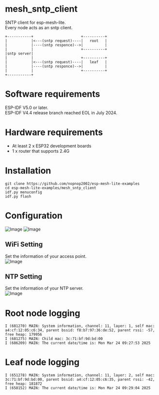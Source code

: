 # mesh_sntp_client
SNTP client for esp-mesh-lite.   
Every node acts as an sntp client.   
```
+-----------+                      +----------+
|           |<---(sntp request)----|   root   |
|           |----(sntp responce)-->|          |
|           |                      +----------+
|sntp server|
|           |                      +----------+
|           |<---(sntp request)----|   leaf   |
|           |----(sntp responce)-->|          |
|           |                      +----------+
+-----------+
```

# Software requirements
ESP-IDF V5.0 or later.   
ESP-IDF V4.4 release branch reached EOL in July 2024.   

# Hardware requirements
- At least 2 x ESP32 development boards
- 1 x router that supports 2.4G

# Installation
```
git clone https://github.com/nopnop2002/esp-mesh-lite-examples
cd esp-mesh-lite-examples/mesh_sntp_client
idf.py menuconfig
idf.py flash
```

# Configuration   
![Image](https://github.com/user-attachments/assets/28ee4b1b-541a-4bc0-9d20-4c70e0e60452)
![Image](https://github.com/user-attachments/assets/95a4a071-77f0-48b2-82bf-cfff456f59c7)

## WiFi Setting
Set the information of your access point.   
![Image](https://github.com/user-attachments/assets/9c68c775-4970-4a47-b15a-2fb96521060a)

## NTP Setting
Set the information of your NTP server.   
![Image](https://github.com/user-attachments/assets/3a30427f-a496-493a-9abc-fd8aa37bf70c)


# Root node logging
```
I (681270) MAIN: System information, channel: 11, layer: 1, self mac: a4:cf:12:05:c6:34, parent bssid: f8:b7:97:36:de:52, parent rssi: -57, free heap: 179956
I (681275) MAIN: Child mac: 3c:71:bf:9d:bd:00
I (686209) MAIN: The current date/time is: Mon Mar 24 09:27:53 2025
```


# Leaf node logging
```
I (651278) MAIN: System information, channel: 11, layer: 2, self mac: 3c:71:bf:9d:bd:00, parent bssid: a4:cf:12:05:c6:35, parent rssi: -42, free heap: 181872
I (658152) MAIN: The current date/time is: Mon Mar 24 09:29:04 2025
```
